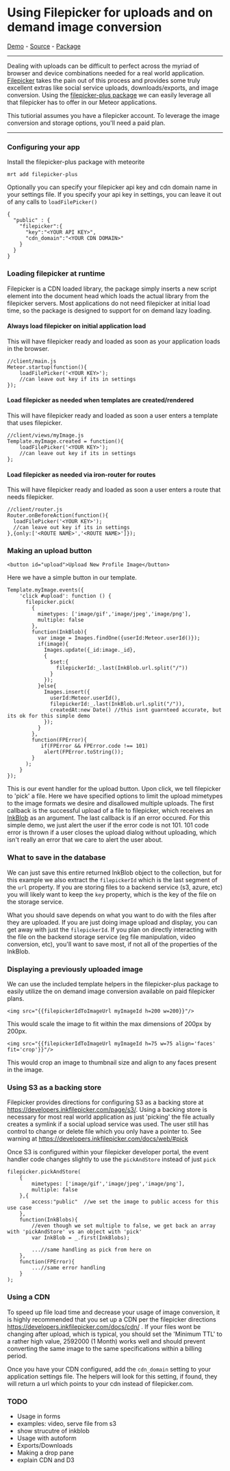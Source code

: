 # Using Filepicker for uploads and on demand image conversion

[Demo](http://filepicker-plus.meteor.com/) - [Source](filepicker-plus-example/) - [Package](https://atmospherejs.com/package/filepicker-plus)

----------

Dealing with uploads can be difficult to perfect across the myriad of browser and device combinations needed for a real world application.  [Filepicker](https://www.inkfilepicker.com/) takes the pain out of this process and provides some truly excellent extras like social service uploads, downloads/exports, and image conversion.  Using the [filepicker-plus package](https://atmospherejs.com/package/filepicker-plus) we can easily leverage all that filepicker has to offer in our Meteor applications.

This tutiorial assumes you have a filepicker account.  To leverage the image conversion and storage options, you'll need a paid plan.

----------

### Configuring your app

Install the filepicker-plus package with meteorite
```
mrt add filepicker-plus
```

Optionally you can specify your filepicker api key and cdn domain name in your settings file.  If you specify your api key in settings, you can leave it out of any calls to `loadFilePicker()`
```
{
  "public" : {
    "filepicker":{
      "key":"<YOUR API KEY>",
      "cdn_domain":"<YOUR CDN DOMAIN>"
    }
  }
}
```

### Loading filepicker at runtime

Filepicker is a CDN loaded library, the package simply inserts a new script element into the document head which loads the actual library from the filepicker servers.  Most applications do not need filepicker at initial load time, so the package is designed to support for on demand lazy loading.

#### Always load filepicker on initial application load  
This will have filepicker ready and loaded as soon as your application loads in the browser.
```
//client/main.js
Meteor.startup(function(){
	loadFilePicker('<YOUR KEY>');
	//can leave out key if its in settings
});
```

#### Load filepicker as needed when templates are created/rendered  
This will have filepicker ready and loaded as soon a user enters a template that uses filepicker.
```
//client/views/myImage.js
Template.myImage.created = function(){
	loadFilePicker('<YOUR KEY>');
	//can leave out key if its in settings
};
```

#### Load filepicker as needed via iron-router for routes  
This will have filepicker ready and loaded as soon a user enters a route that needs filepicker.
```
//client/router.js
Router.onBeforeAction(function(){
  loadFilePicker('<YOUR KEY>');
  //can leave out key if its in settings
},{only:['<ROUTE NAME>','<ROUTE NAME>']});
```

### Making an upload button

```
<button id="upload">Upload New Profile Image</button>
```
Here we have a simple button in our template.

```
Template.myImage.events({
	'click #upload': function () {
	  filepicker.pick(
	    {
	      mimetypes: ['image/gif','image/jpeg','image/png'],
	      multiple: false
	    },
	    function(InkBlob){
	      var image = Images.findOne({userId:Meteor.userId()});
	      if(image){
	        Images.update({_id:image._id},
	        {
	          $set:{
	            filepickerId:_.last(InkBlob.url.split("/"))
	          }  
	        });
	      }else{
	        Images.insert({
	          userId:Meteor.userId(),
	          filepickerId:_.last(InkBlob.url.split("/")),
	          createdAt:new Date() //this isnt guarnteed accurate, but its ok for this simple demo
	        });
	      }
	    },
	    function(FPError){
           if(FPError && FPError.code !== 101)
            alert(FPError.toString());
        }
	  );
	}
});
```
This is our event handler for the upload button.  Upon click, we tell filepicker to 'pick' a file.  Here we have specified options to limit the upload mimetypes to the image formats we desire and disallowed multiple uploads.  The first callback is the successful upload of a file to filepicker, which receives an [InkBlob](https://developers.inkfilepicker.com/docs/web/#inkblob) as an argument.  The last callback is if an error occured.  For this simple demo, we just alert the user if the error code is not 101.  101 code error is thrown if a user closes the upload dialog without uploading, which isn't really an error that we care to alert the user about.

### What to save in the database
We can just save this entire returned InkBlob object to the collection, but for this example we also extract the `filepickerId` which is the last segment of the `url` property.  If you are storing files to a backend service (s3, azure, etc) you will likely want to keep the `key` property, which is the key of the file on the storage service.

What you should save depends on what you want to do with the files after they are uploaded.  If you are just doing image upload and display, you can get away with just the `filepickerId`.  If you plan on directly interacting with the file on the backend storage service (eg file manipulation, video conversion, etc), you'll want to save most, if not all of the properties of the InkBlob.

### Displaying a previously uploaded image

We can use the included template helpers in the filepicker-plus package to easily utilize the on demand image conversion available on paid filepicker plans.

```
<img src="{{filepickerIdToImageUrl myImageId h=200 w=200}}"/>
```
This would scale the image to fit within the max dimensions of 200px by 200px.

```
<img src="{{filepickerIdToImageUrl myImageId h=75 w=75 align='faces' fit='crop'}}"/>
```
This would crop an image to thumbnail size and align to any faces present in the image.


### Using S3 as a backing store

Filepicker provides directions for configuring S3 as a backing store at https://developers.inkfilepicker.com/page/s3/.  Using a backing store is necessary for most real world application as just 'picking' the file actually creates a symlink if a social upload service was used.  The user still has control to change or delete file which you only have a pointer to.  See warning at https://developers.inkfilepicker.com/docs/web/#pick

Once S3 is configured within your filepicker developer portal, the event handler code changes slightly to use the `pickAndStore` instead of just `pick`

```
filepicker.pickAndStore(
	{
		mimetypes: ['image/gif','image/jpeg','image/png'],
		multiple: false
	},{
		access:"public"  //we set the image to public access for this use case
	},
	function(InkBlobs){
		//even though we set multiple to false, we get back an array with 'pickAndStore' vs an object with 'pick'
		var InkBlob = _.first(InkBlobs);

		...//same handling as pick from here on
	},
	function(FPError){
		...//same error handling
	}
);
```

### Using a CDN

To speed up file load time and decrease your usage of image conversion, it is highly recommended that you set up a CDN per the filepicker directions https://developers.inkfilepicker.com/docs/cdn/ .  If your files wont be changing after upload, which is typical, you should set the 'Minimum TTL' to a rather high value, 2592000 (1 Month) works well and should prevent converting the same image to the same specifications within a billing period.

Once you have your CDN configured, add the `cdn_domain` setting to your application settings file.  The helpers will look for this setting, if found, they will return a url which points to your cdn instead of filepicker.com.


### TODO
* Usage in forms
* examples: video, serve file from s3
* show strucutre of inkblob
* Usage with autoform
* Exports/Downloads
* Making a drop pane  
* explain CDN and D3

